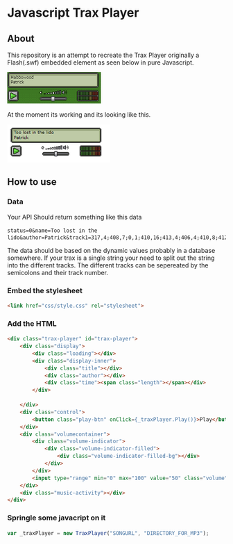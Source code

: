 # Javascript Trax Player
## About
This repository is an attempt to recreate the Trax Player originally a Flash(.swf) embedded element as seen below in pure Javascript. 

![TraxPlayer](images/trax.png)


At the moment its working and its looking like this.

![TraxPlayer](images/trax-pure-javascript.png)


## How to use 

### Data
Your API Should return something like this data

```text
status=0&name=Too lost in the lido&author=Patrick&track1=317,4;408,7;0,1;410,16;413,4;406,4;410,8;412,4&track2=0,2;321,2;443,22;91,2;317,8;443,8;412,2;0,2&track3=0,3;320,2;0,7;414,4;445,4;412,2;323,2;412,4;96,2;412,2;414,4;445,7;448,1;317,4&track4=0,3;324,2;0,6;448,1;0,6;96,2;322,4;96,2;99,2;322,4;412,2;0,2;322,2;96,2;322,2;0,1;324,2;0,3
```

The data should be based on the dynamic values probably in a database somewhere.
If your trax is a single string your need to split out the string into the different tracks. The different tracks can be sepereated by the semicolons and their track number.


### Embed the stylesheet

```html
<link href="css/style.css" rel="stylesheet">
```

### Add the HTML

```html
<div class="trax-player" id="trax-player">
    <div class="display">
        <div class="loading"></div>
        <div class="display-inner">
            <div class="title"></div>
            <div class="author"></div>
            <div class="time"><span class="length"></span></div>
        </div>

    </div>
    <div class="control">
        <button class="play-btn" onClick={_traxPlayer.Play()}>Play</button>
    </div>
    <div class="volumecontainer">
        <div class="volume-indicator">
            <div class="volume-indicator-filled">
                <div class="volume-indicator-filled-bg"></div>
            </div>
        </div>
        <input type="range" min="0" max="100" value="50" class="volume">
    </div>
    <div class="music-activity"></div>
</div>
```

### Springle some javacript on it 

```javascript
var _traxPlayer = new TraxPlayer("SONGURL", "DIRECTORY_FOR_MP3"); 
```

